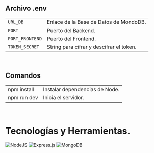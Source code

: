 ## Archivo .env

<table>
  </tr>
    <td>
      <code>URL_DB</code>
    </td>
    <td>
      Enlace de la Base de Datos de MondoDB.
    </td>
  <tr>
  <tr>
    <td>
      <code>PORT</code>
    </td>
    <td>
    Puerto del Backend.
    </td>
  </tr>
  <tr>
    <td>
      <code>PORT_FRONTEND</code>
    </td>
    <td>
    Puerto del Frontend.
    </td>
  </tr>
  <tr>
    <td>
      <code>TOKEN_SECRET</code>
    </td>
    <td>
    String para cifrar y descifrar el token.
    </td>
  </tr>
</table>
</br>

## Comandos

<table>
  </tr>
    <td>
      npm install
    </td>
    <td>
      Instalar dependencias de Node.
    </td>
  <tr>
  <tr>
    <td>
    npm run dev
    </td>
    <td>
    Inicia el servidor.
    </td>
  </tr>
</table>
</br>

# Tecnologías y Herramientas.

![NodeJS](https://img.shields.io/badge/node.js-6DA55F?style=for-the-badge&logo=node.js&logoColor=white)
![Express.js](https://img.shields.io/badge/express.js-%23404d59.svg?style=for-the-badge&logo=express&logoColor=%2361DAFB)
![MongoDB](https://img.shields.io/badge/MongoDB-%234ea94b.svg?style=for-the-badge&logo=mongodb&logoColor=white)
